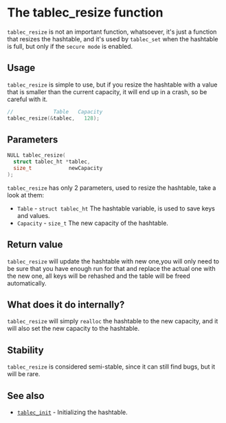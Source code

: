# The tablec_resize function

`tablec_resize` is not an important function, whatsoever, it's just a function that resizes the hashtable, and it's used by `tablec_set` when the hashtable is full, but only if the `secure mode` is enabled.

## Usage

`tablec_resize` is simple to use, but if you resize the hashtable with a value that is smaller than the current capacity, it will end up in a crash, so be careful with it.

```c
//             Table   Capacity 
tablec_resize(&tablec,   128);
```

## Parameters

```c
NULL tablec_resize(
  struct tablec_ht *tablec,
  size_t            newCapacity
);
```

`tablec_resize` has only 2 parameters, used to resize the hashtable, take a look at them:

*  `Table`  - `struct tablec_ht` The hashtable variable, is used to save keys and values.
*  `Capacity` - `size_t`         The new capacity of the hashtable.

## Return value

`tablec_resize` will update the hashtable with new one,you will only need to be sure that you have enough run for that and replace the actual one with the new one, all keys will be rehashed and the table will be freed automatically.

## What does it do internally?

`tablec_resize` will simply `realloc` the hashtable to the new capacity, and it will also set the new capacity to the hashtable. 

## Stability

`tablec_resize` is considered semi-stable, since it can still find bugs, but it will be rare.

## See also

*  [`tablec_init`](tablec_init.md) - Initializing the hashtable.
